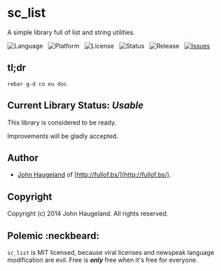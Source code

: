 sc_list
=======

A simple library full of list and string utilities.

![Language](http://img.shields.io/badge/Language-Lisp_in_Erlang-000000.svg) &nbsp;
![Platform](http://img.shields.io/badge/Platform-OTP-000000.svg) &nbsp;
![License](http://img.shields.io/badge/License-MIT-000055.svg) &nbsp;
![Status](http://img.shields.io/travis/StoneCypher/sc_list.svg) &nbsp;
![Release](http://img.shields.io/github/release/StoneCypher/sc_list.svg) &nbsp;
[![Issues](http://img.shields.io/github/issues/StoneCypher/sc_list.svg)](https://github.com/StoneCypher/sc_list/issues)





tl;dr
-----

`rebar g-d co eu doc`





Current Library Status: *Usable*
--------------------------------

This library is considered to be ready.

Improvements will be gladly accepted.



Author
------

* [John Haugeland](mailto:stonecypher@gmail.com) of [http://fullof.bs/](http://fullof.bs/).



Copyright
---------

Copyright (c) 2014 John Haugeland.  All rights reserved.



Polemic :neckbeard:
-------------------

`sc_list` is MIT licensed, because viral licenses and newspeak language modification are evil.  Free is ***only*** free when it's free for everyone.
